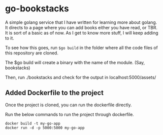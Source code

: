 # go-bookstacks

A simple golang service that I have written for learning more about golang. It directs to a page where you can add books either you have read, or TBR. 
It is sort of a basic as of now. As I get to know more stuff, I will keep adding to it. 


To see how this goes, run ```$go build``` in the folder where all the code files of this repository are cloned. 

The $go build will create a binary with the name of the module. (Say, bookstacks)

Then, run ./bookstacks and check for the output in localhost:5000/assets/

<h2> Added Dockerfile to the project </h2>

Once the project is cloned, you can run the dockerfile directly. 

Run the below commands to run the project through dockerfile.

```docker build -t my-go-app``` </br>
```docker run -d -p 5000:5000 my-go-app```

